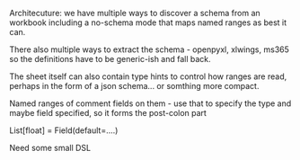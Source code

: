 Architecuture: we have multiple ways to discover a schema from an workbook
including a no-schema mode that maps named ranges as best it can.

There also multiple ways to extract the schema - openpyxl, xlwings, ms365
so the definitions have to be generic-ish and fall back.

The sheet itself can also contain type hints to control how ranges
are read, perhaps in the form of a json schema... or somthing more compact.

Named ranges of comment fields on them - use that to specify the type and maybe
field specified, so it forms the post-colon part

List[float] = Field(default=....)

Need some small DSL

